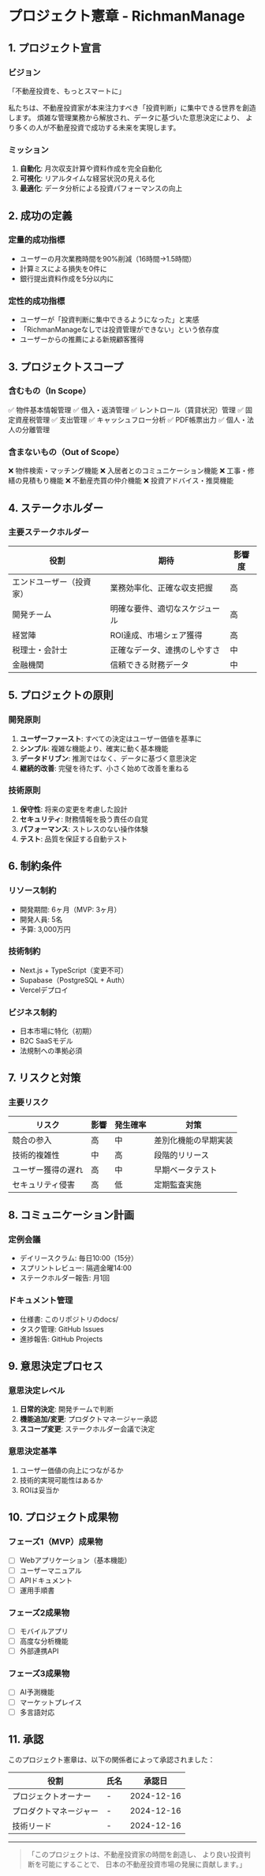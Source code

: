 # プロジェクト憲章 - RichmanManage

## 1. プロジェクト宣言

### ビジョン

「不動産投資を、もっとスマートに」

私たちは、不動産投資家が本来注力すべき「投資判断」に集中できる世界を創造します。
煩雑な管理業務から解放され、データに基づいた意思決定により、
より多くの人が不動産投資で成功する未来を実現します。

### ミッション

1. **自動化**: 月次収支計算や資料作成を完全自動化
2. **可視化**: リアルタイムな経営状況の見える化
3. **最適化**: データ分析による投資パフォーマンスの向上

## 2. 成功の定義

### 定量的成功指標

- ユーザーの月次業務時間を90%削減（16時間→1.5時間）
- 計算ミスによる損失を0件に
- 銀行提出資料作成を5分以内に

### 定性的成功指標

- ユーザーが「投資判断に集中できるようになった」と実感
- 「RichmanManageなしでは投資管理ができない」という依存度
- ユーザーからの推薦による新規顧客獲得

## 3. プロジェクトスコープ

### 含むもの（In Scope）

✅ 物件基本情報管理
✅ 借入・返済管理
✅ レントロール（賃貸状況）管理
✅ 固定資産税管理
✅ 支出管理
✅ キャッシュフロー分析
✅ PDF帳票出力
✅ 個人・法人の分離管理

### 含まないもの（Out of Scope）

❌ 物件検索・マッチング機能
❌ 入居者とのコミュニケーション機能
❌ 工事・修繕の見積もり機能
❌ 不動産売買の仲介機能
❌ 投資アドバイス・推奨機能

## 4. ステークホルダー

### 主要ステークホルダー

| 役割                     | 期待                           | 影響度 |
| ------------------------ | ------------------------------ | ------ |
| エンドユーザー（投資家） | 業務効率化、正確な収支把握     | 高     |
| 開発チーム               | 明確な要件、適切なスケジュール | 高     |
| 経営陣                   | ROI達成、市場シェア獲得        | 高     |
| 税理士・会計士           | 正確なデータ、連携のしやすさ   | 中     |
| 金融機関                 | 信頼できる財務データ           | 中     |

## 5. プロジェクトの原則

### 開発原則

1. **ユーザーファースト**: すべての決定はユーザー価値を基準に
2. **シンプル**: 複雑な機能より、確実に動く基本機能
3. **データドリブン**: 推測ではなく、データに基づく意思決定
4. **継続的改善**: 完璧を待たず、小さく始めて改善を重ねる

### 技術原則

1. **保守性**: 将来の変更を考慮した設計
2. **セキュリティ**: 財務情報を扱う責任の自覚
3. **パフォーマンス**: ストレスのない操作体験
4. **テスト**: 品質を保証する自動テスト

## 6. 制約条件

### リソース制約

- 開発期間: 6ヶ月（MVP: 3ヶ月）
- 開発人員: 5名
- 予算: 3,000万円

### 技術制約

- Next.js + TypeScript（変更不可）
- Supabase（PostgreSQL + Auth）
- Vercelデプロイ

### ビジネス制約

- 日本市場に特化（初期）
- B2C SaaSモデル
- 法規制への準拠必須

## 7. リスクと対策

### 主要リスク

| リスク             | 影響 | 発生確率 | 対策                 |
| ------------------ | ---- | -------- | -------------------- |
| 競合の参入         | 高   | 中       | 差別化機能の早期実装 |
| 技術的複雑性       | 中   | 高       | 段階的リリース       |
| ユーザー獲得の遅れ | 高   | 中       | 早期ベータテスト     |
| セキュリティ侵害   | 高   | 低       | 定期監査実施         |

## 8. コミュニケーション計画

### 定例会議

- デイリースクラム: 毎日10:00（15分）
- スプリントレビュー: 隔週金曜14:00
- ステークホルダー報告: 月1回

### ドキュメント管理

- 仕様書: このリポジトリのdocs/
- タスク管理: GitHub Issues
- 進捗報告: GitHub Projects

## 9. 意思決定プロセス

### 意思決定レベル

1. **日常的決定**: 開発チームで判断
2. **機能追加/変更**: プロダクトマネージャー承認
3. **スコープ変更**: ステークホルダー会議で決定

### 意思決定基準

1. ユーザー価値の向上につながるか
2. 技術的実現可能性はあるか
3. ROIは妥当か

## 10. プロジェクト成果物

### フェーズ1（MVP）成果物

- [ ] Webアプリケーション（基本機能）
- [ ] ユーザーマニュアル
- [ ] APIドキュメント
- [ ] 運用手順書

### フェーズ2成果物

- [ ] モバイルアプリ
- [ ] 高度な分析機能
- [ ] 外部連携API

### フェーズ3成果物

- [ ] AI予測機能
- [ ] マーケットプレイス
- [ ] 多言語対応

## 11. 承認

このプロジェクト憲章は、以下の関係者によって承認されました：

| 役割                   | 氏名 | 承認日     |
| ---------------------- | ---- | ---------- |
| プロジェクトオーナー   | -    | 2024-12-16 |
| プロダクトマネージャー | -    | 2024-12-16 |
| 技術リード             | -    | 2024-12-16 |

---

> 「このプロジェクトは、不動産投資家の時間を創造し、
> より良い投資判断を可能にすることで、
> 日本の不動産投資市場の発展に貢献します。」
